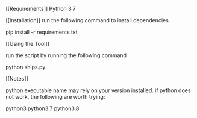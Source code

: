 [[Requirements]]
Python 3.7

[[Installation]]
run the following command to install dependencies

pip install -r requirements.txt

[[Using the Tool]]

run the script by running the following command

python ships.py


[[Notes]]

python executable name may rely on your version installed.
if python does not work, the following are worth trying:

python3
python3.7
python3.8
